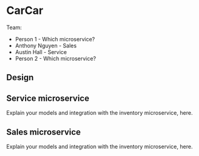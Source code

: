 # CarCar

Team:

* Person 1 - Which microservice?
* Anthony Nguyen - Sales
* Austin Hall - Service
* Person 2 - Which microservice?

## Design

## Service microservice

Explain your models and integration with the inventory
microservice, here.

## Sales microservice

Explain your models and integration with the inventory
microservice, here.
